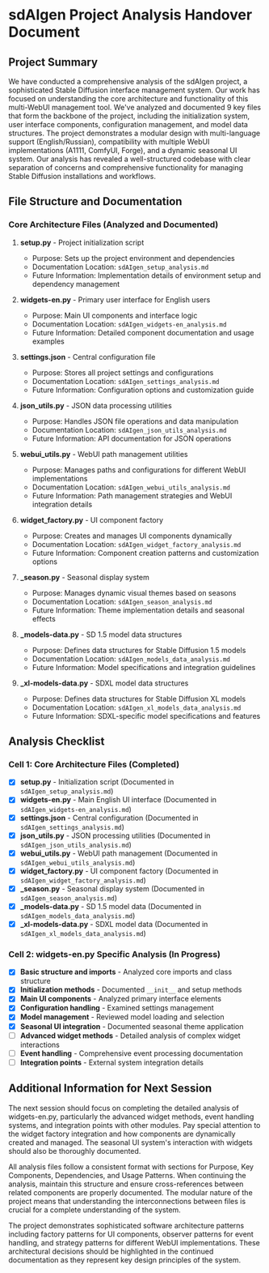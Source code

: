 # sdAIgen Project Analysis Handover Document

## Project Summary

We have conducted a comprehensive analysis of the sdAIgen project, a sophisticated Stable Diffusion interface management system. Our work has focused on understanding the core architecture and functionality of this multi-WebUI management tool. We've analyzed and documented 9 key files that form the backbone of the project, including the initialization system, user interface components, configuration management, and model data structures. The project demonstrates a modular design with multi-language support (English/Russian), compatibility with multiple WebUI implementations (A1111, ComfyUI, Forge), and a dynamic seasonal UI system. Our analysis has revealed a well-structured codebase with clear separation of concerns and comprehensive functionality for managing Stable Diffusion installations and workflows.

## File Structure and Documentation

### Core Architecture Files (Analyzed and Documented)

1. **setup.py** - Project initialization script
   - Purpose: Sets up the project environment and dependencies
   - Documentation Location: `sdAIgen_setup_analysis.md`
   - Future Information: Implementation details of environment setup and dependency management

2. **widgets-en.py** - Primary user interface for English users
   - Purpose: Main UI components and interface logic
   - Documentation Location: `sdAIgen_widgets-en_analysis.md`
   - Future Information: Detailed component documentation and usage examples

3. **settings.json** - Central configuration file
   - Purpose: Stores all project settings and configurations
   - Documentation Location: `sdAIgen_settings_analysis.md`
   - Future Information: Configuration options and customization guide

4. **json_utils.py** - JSON data processing utilities
   - Purpose: Handles JSON file operations and data manipulation
   - Documentation Location: `sdAIgen_json_utils_analysis.md`
   - Future Information: API documentation for JSON operations

5. **webui_utils.py** - WebUI path management utilities
   - Purpose: Manages paths and configurations for different WebUI implementations
   - Documentation Location: `sdAIgen_webui_utils_analysis.md`
   - Future Information: Path management strategies and WebUI integration details

6. **widget_factory.py** - UI component factory
   - Purpose: Creates and manages UI components dynamically
   - Documentation Location: `sdAIgen_widget_factory_analysis.md`
   - Future Information: Component creation patterns and customization options

7. **_season.py** - Seasonal display system
   - Purpose: Manages dynamic visual themes based on seasons
   - Documentation Location: `sdAIgen_season_analysis.md`
   - Future Information: Theme implementation details and seasonal effects

8. **_models-data.py** - SD 1.5 model data structures
   - Purpose: Defines data structures for Stable Diffusion 1.5 models
   - Documentation Location: `sdAIgen_models_data_analysis.md`
   - Future Information: Model specifications and integration guidelines

9. **_xl-models-data.py** - SDXL model data structures
   - Purpose: Defines data structures for Stable Diffusion XL models
   - Documentation Location: `sdAIgen_xl_models_data_analysis.md`
   - Future Information: SDXL-specific model specifications and features

## Analysis Checklist

### Cell 1: Core Architecture Files (Completed)
- [x] **setup.py** - Initialization script (Documented in `sdAIgen_setup_analysis.md`)
- [x] **widgets-en.py** - Main English UI interface (Documented in `sdAIgen_widgets-en_analysis.md`)
- [x] **settings.json** - Central configuration (Documented in `sdAIgen_settings_analysis.md`)
- [x] **json_utils.py** - JSON processing utilities (Documented in `sdAIgen_json_utils_analysis.md`)
- [x] **webui_utils.py** - WebUI path management (Documented in `sdAIgen_webui_utils_analysis.md`)
- [x] **widget_factory.py** - UI component factory (Documented in `sdAIgen_widget_factory_analysis.md`)
- [x] **_season.py** - Seasonal display system (Documented in `sdAIgen_season_analysis.md`)
- [x] **_models-data.py** - SD 1.5 model data (Documented in `sdAIgen_models_data_analysis.md`)
- [x] **_xl-models-data.py** - SDXL model data (Documented in `sdAIgen_xl_models_data_analysis.md`)

### Cell 2: widgets-en.py Specific Analysis (In Progress)
- [x] **Basic structure and imports** - Analyzed core imports and class structure
- [x] **Initialization methods** - Documented `__init__` and setup methods
- [x] **Main UI components** - Analyzed primary interface elements
- [x] **Configuration handling** - Examined settings management
- [x] **Model management** - Reviewed model loading and selection
- [x] **Seasonal UI integration** - Documented seasonal theme application
- [ ] **Advanced widget methods** - Detailed analysis of complex widget interactions
- [ ] **Event handling** - Comprehensive event processing documentation
- [ ] **Integration points** - External system integration details

## Additional Information for Next Session

The next session should focus on completing the detailed analysis of widgets-en.py, particularly the advanced widget methods, event handling systems, and integration points with other modules. Pay special attention to the widget factory integration and how components are dynamically created and managed. The seasonal UI system's interaction with widgets should also be thoroughly documented.

All analysis files follow a consistent format with sections for Purpose, Key Components, Dependencies, and Usage Patterns. When continuing the analysis, maintain this structure and ensure cross-references between related components are properly documented. The modular nature of the project means that understanding the interconnections between files is crucial for a complete understanding of the system.

The project demonstrates sophisticated software architecture patterns including factory patterns for UI components, observer patterns for event handling, and strategy patterns for different WebUI implementations. These architectural decisions should be highlighted in the continued documentation as they represent key design principles of the system.